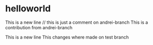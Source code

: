 # helloworld

This is a new line // this is just a comment on andrei-branch
This is a contribution from andrei-branch

This is a new line
This changes where made on test branch

